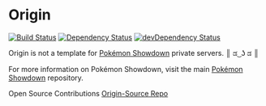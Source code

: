 # Origin
[![Build Status](https://api.travis-ci.com/TheFenderStory/Origin.svg?token=qVpSMkS1UKosxazx1Z3Q)](https://travis-ci.com/TheFenderStory/Origin)
[![Dependency Status](https://david-dm.org/Origin-Devs/Origin-Source.svg)](https://david-dm.org/Origin-Devs/Origin-Source#info=dependencies&view=table)
[![devDependency Status](https://david-dm.org/Origin-Devs/Origin-Source/dev-status.svg)](https://david-dm.org/Origin-Devs/Origin-Source#info=devDependencies&view=table)


Origin is not a template for [Pokémon Showdown](https://github.com/Zarel/Pokemon-Showdown)
private servers. ║ ಡ ͜ ʖ ಡ ║

For more information on Pokémon Showdown, visit the main
[Pokémon Showdown](https://github.com/Zarel/Pokemon-Showdown) repository.

Open Source Contributions [Origin-Source Repo](https://github.com/Origin-Devs/Origin-Source)
